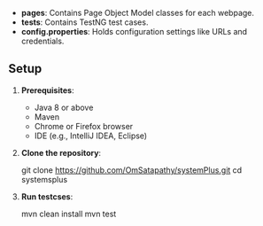 - **pages**: Contains Page Object Model classes for each webpage.
- **tests**: Contains TestNG test cases.
- **config.properties**: Holds configuration settings like URLs and credentials.

## Setup

1. **Prerequisites**:
   - Java 8 or above
   - Maven
   - Chrome or Firefox browser
   - IDE (e.g., IntelliJ IDEA, Eclipse)

2. **Clone the repository**:
  
   git clone https://github.com/OmSatapathy/systemPlus.git
   cd systemsplus

3. **Run testcses**:

    mvn clean install
    mvn test
